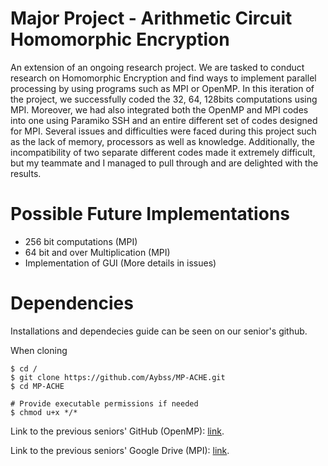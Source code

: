 
Major Project - Arithmetic Circuit Homomorphic Encryption
=========================================================

An extension of an ongoing research project. We are tasked to conduct research on Homomorphic Encryption and find ways to implement parallel processing by using programs such as MPI or OpenMP. In this iteration of the project, we successfully coded the 32, 64, 128bits computations using MPI. Moreover, we had also integrated both the OpenMP and MPI codes into one using Paramiko SSH and an entire different set of codes designed for MPI. Several issues and difficulties were faced during this project such as the lack of memory, processors as well as knowledge. Additionally, the incompatibility of two separate different codes made it extremely difficult, but my teammate and I managed to pull through and are delighted with the results.

Possible Future Implementations
===============================

- 256 bit computations (MPI) 
- 64 bit and over Multiplication (MPI)
- Implementation of GUI
(More details in issues)

Dependencies
============

Installations and dependecies guide can be seen on our senior's github.

When cloning
```
$ cd /
$ git clone https://github.com/Aybss/MP-ACHE.git
$ cd MP-ACHE

# Provide executable permissions if needed
$ chmod u+x */*
```

Link to the previous seniors' GitHub (OpenMP): <a href="https://github.com/kennethsoh/IE-ACHE">link</a>.

Link to the previous seniors' Google Drive (MPI): <a href="https://drive.google.com/drive/u/1/folders/1iqAVoodlJZNXUzVCGpJPslu6uqvkhILN">link</a>.
